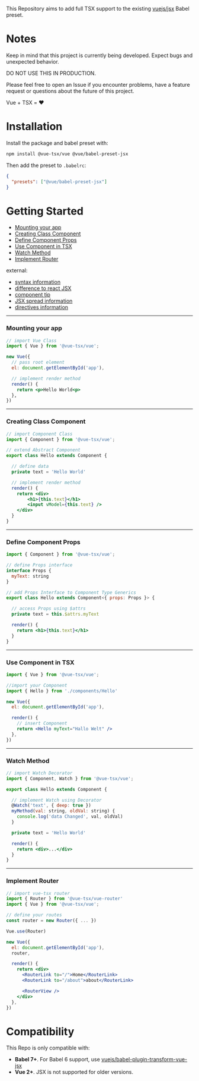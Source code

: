 This Repository aims to add full TSX support to the existing [vuejs/jsx](https://github.com/vuejs/jsx) Babel preset.


# Notes

Keep in mind that this project is currently being developed.
Expect bugs and unexpected behavior.

DO NOT USE THIS IN PRODUCTION.

Please feel free to open an Issue if you encounter problems, have a feature request or questions about the future of this project.

Vue + TSX = ♥️

# Installation

Install the package and babel preset with:

```bash
npm install @vue-tsx/vue @vue/babel-preset-jsx
```

Then add the preset to `.babelrc`:

```json
{
  "presets": ["@vue/babel-preset-jsx"]
}
```

# Getting Started

- [Mounting your app](#Mounting-your-app)
- [Creating Class Component](#Creating-Class-Component)
- [Define Component Props](#Define-Component-Props)
- [Use Component in TSX](#Use-Component-in-TSX)
- [Watch Method](#Watch-Method)
- [Implement Router](#Implement-Router)

external:
- [syntax information](https://github.com/vuejs/jsx#syntax)
- [difference to react JSX](https://github.com/vuejs/jsx/tree/dev/packages/babel-plugin-transform-vue-jsx#difference-from-react-jsx)
- [component tip](https://github.com/vuejs/jsx/tree/dev/packages/babel-plugin-transform-vue-jsx#jsx-spread)
- [JSX spread information](https://github.com/vuejs/jsx/tree/dev/packages/babel-plugin-transform-vue-jsx#jsx-spread)
- [directives information](https://github.com/vuejs/jsx/tree/dev/packages/babel-plugin-transform-vue-jsx#vue-directives)

---
### Mounting your app

```jsx
// import Vue Class
import { Vue } from '@vue-tsx/vue';

new Vue({
  // pass root element
  el: document.getElementById('app'),

  // implement render method
  render() {
    return <p>Hello World<p>
  },
})
```

---
### Creating Class Component

```jsx
// import Component Class
import { Component } from '@vue-tsx/vue';

// extend Abstract Component
export class Hello extends Component {

  // define data
  private text = 'Hello World'

  // implement render method
  render() {
    return <div>
        <h1>{this.text}</h1>
        <input vModel={this.text} />
    </div>
  }
}
```

---
### Define Component Props

```jsx
import { Component } from '@vue-tsx/vue';

// define Props interface
interface Props {
  myText: string
}

// add Props Interface to Component Type Generics
export class Hello extends Component<{ props: Props }> {

  // access Props using $attrs
  private text = this.$attrs.myText

  render() {
    return <h1>{this.text}</h1>
  }
}
```

---
### Use Component in TSX

```jsx
import { Vue } from '@vue-tsx/vue';

//import your Component
import { Hello } from './components/Hello'

new Vue({
  el: document.getElementById('app'),

  render() {
    // insert Component
    return <Hello myText="Hallo Welt" />
  },
})
```

---
### Watch Method

```jsx
// import Watch Decorator
import { Component, Watch } from '@vue-tsx/vue';

export class Hello extends Component {

  // implement Watch using Decorator
  @Watch('text', { deep: true })
  myMethod(val: string, oldVal: string) {
    console.log('data Changed', val, oldVal)
  }

  private text = 'Hello World'

  render() {
    return <div>...</div>
  }
}
```

---
### Implement Router

```jsx
// import vue-tsx router
import { Router } from '@vue-tsx/vue-router'
import { Vue } from '@vue-tsx/vue';

// define your routes
const router = new Router({ ... })

Vue.use(Router)

new Vue({
  el: document.getElementById('app'),
  router,

  render() {
    return <div>
      <RouterLink to="/">Home</RouterLink>
      <RouterLink to="/about">about</RouterLink>

      <RouterView />
    </div>
  },
})
```

# Compatibility

This Repo is only compatible with:

- **Babel 7+**. For Babel 6 support, use [vuejs/babel-plugin-transform-vue-jsx](https://github.com/vuejs/babel-plugin-transform-vue-jsx)
- **Vue 2+**. JSX is not supported for older versions.